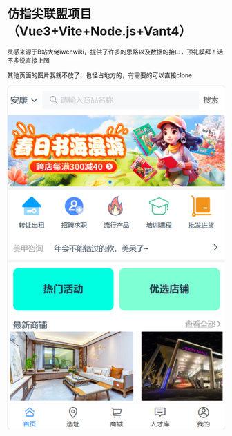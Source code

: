 # 仿指尖联盟项目（Vue3+Vite+Node.js+Vant4）
灵感来源于B站大佬iwenwiki，提供了许多的思路以及数据的接口，顶礼膜拜！话不多说直接上图

其他页面的图片我就不放了，也怪占地方的，有需要的可以直接clone

![image](https://github.com/ZAOM5423/Practice/blob/master/new-project/5ebae1832702b14ddf571469b14d59b.png)
